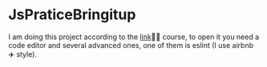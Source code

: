 ﻿# JsPraticeBringitup
I am doing this project according to the [link](https://www.udemy.com/course/javascript_practice/):technologist: course,
to open it you need a code editor and several advanced ones, one of them is eslint (I use airbnb :airplane: style).
